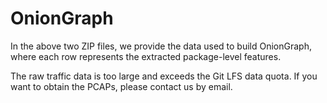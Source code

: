 # OnionGraph
In the above two ZIP files, we provide the data used to build OnionGraph, where each row represents the extracted package-level features.

The raw traffic data is too large and exceeds the Git LFS data quota. If you want to obtain the PCAPs, please contact us by email.
